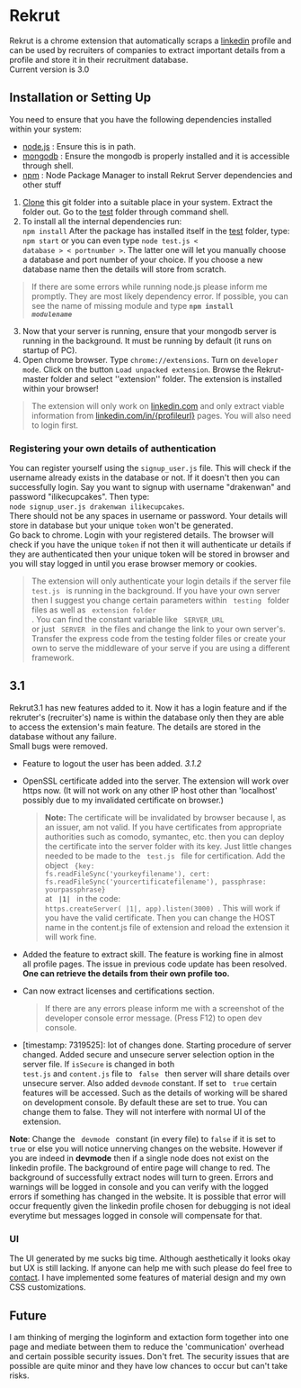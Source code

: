 # Rekrut

Rekrut is a chrome extension that automatically scraps a [linkedin](www.linkedin.com) profile and can be used by recruiters of companies
to extract important details from a profile and store it in their recruitment database.  
Current version is 3.0

## Installation or Setting Up
You need to ensure that you have the following dependencies installed within your system:
* [node.js](https://nodejs.org/en/download/) : Ensure this is in path.  
* [mongodb](https://www.mongodb.com/download-center) : Ensure the mongodb is properly installed and it is accessible through shell.  
* [npm](https://nodejs.org/en/download/) : Node Package Manager to install Rekrut Server dependencies and other stuff

1. [Clone](https://github.com/DrakenWan/Rekrut/archive/master.zip) this git folder into a suitable place in your system. Extract the folder out. Go to the [test](./test) folder through command shell.
2.   To install all the internal dependencies run:  
  <code>npm install</code>
  After the package has installed itself in the [test](./test) folder, type:  
  <code>npm start</code> or you can even type <code>node test.js &lt; database &gt; &lt; portnumber &gt;</code>. The latter one will let you manually choose a database and port number of your choice. If you choose a new database name then the details will store from scratch. 
  >If there are some errors while running node.js please inform me promptly. They are most likely dependency error. If possible, you can see the name of missing module and type **<code>npm install _modulename_</code>**  
3. Now that your server is running, ensure that your mongodb server is running in the background. It must be running by default (it runs on startup of PC).  
4. Open chrome browser. Type <code>chrome://extensions</code>. Turn on `developer mode`. Click on the button `Load unpacked extension`. Browse the Rekrut-master folder and select ''extension'' folder. The extension is installed within your browser!

> The extension will only work on [linkedin.com](https://www.linkedin.com) and only extract viable information from [linkedin.com/in/{profileurl}](https://www.linkedin.com/feed) pages. You will also need to login first.  

### Registering your own details of authentication
You can register yourself using the <code>signup_user.js</code> file. This will check if the username already exists in the database or not. If it doesn't then you can successfully login. Say you want to signup with username "drakenwan" and password "ilikecupcakes". Then type:  
<code>node signup_user.js drakenwan ilikecupcakes</code>.  
There should not be any spaces in username or password. Your details will store in database but your unique `token` won't be generated.  
Go back to chrome. Login with your registered details. The browser will check if you have the unique `token` if not then it will authenticate ur details if they are authenticated then your unique token will be stored in browser and you will stay logged in until you erase browser memory or cookies.

> The extension will only authenticate your login details if the server file <code> test.js </code> is running in the background. If you have your own server then I suggest you change certain parameters within <code> testing </code> folder files as well as <code> extension folder </code>. You can find the constant variable like <code> SERVER_URL </code> or just <code> SERVER </code> in the files and change the link to your own server's. Transfer the express code from the testing folder files or create your own to serve the middleware of your serve if you are using a different framework.

## 3.1
Rekrut3.1 has new features added to it. Now it has a login feature and if the rekruter's (recruiter's) name is within the database only then they
are able to access the extension's main feature. The details are stored in the database without any failure.  
Small bugs were removed.   
* Feature to logout the user has been added. _3.1.2_
* OpenSSL certificate added into the server. The extension will work over https now. (It will not work on any other IP host other than       'localhost' possibly due to my invalidated certificate on browser.)
  > **Note:** The certificate will be invalidated by browser because I, as an issuer, am not valid.
  If you have certificates from appropriate authorities such as comodo, symantec, etc. then you can deploy the certificate into the server folder with its key. Just little changes needed to be made to the <code> test.js </code> file for certification. Add the object <code> {key: fs.readFileSync('yourkeyfilename'), cert: fs.readFileSync('yourcertificatefilename'), passphrase: yourpassphrase} </code> at <code> **|1|** </code> in the code: <code> https.createServer( |1|, app).listen(3000) </code>. This will work if you have the valid certificate. 
  Then you can change the HOST name in the content.js file of extension and reload the extension it will work fine.
* Added the feature to extract skill. The feature is working fine in almost all profile pages.  The issue in previous code update has been resolved. **One can retrieve the details from their own profile too.**

* Can now extract licenses and certifications section. 
  >If there are any errors please inform me with a screenshot of the developer console error message. (Press F12) to open dev console.

* [timestamp: 7319525]: lot of changes done. Starting procedure of server changed. Added secure and unsecure server selection option in the server file. If <code>isSecure</code> is changed in both <code> test.js</code> and <code>content.js</code> file to <code> false </code> then server will share details over unsecure server. Also added <code>devmode</code> constant. If set to <code> true</code> certain features will be accessed. Such as the details of working will be shared on development console. By default these are set to true. You can change them to false. They will not interfere with normal UI of the extension.

 **Note**: Change the <code> devmode </code> constant (in every file) to <code>false</code> if it is set to <code>true</code> or else you will notice unnerving changes on the website.
 However if you are indeed in **devmode** then if a single node does not exist on the linkedin profile. The background of entire page will change to red. The background of successfully extract nodes will turn to green. Errors and warnings will be logged in console and you can verify with the logged errors if something has changed in the website. It is possible that error will occur frequently given the linkedin profile chosen for debugging is not ideal everytime but messages logged in console will compensate for that.
  
### UI
The UI generated by me sucks big time. Although aesthetically it looks okay but UX is still lacking. If anyone can help me with such please do feel free to [contact](mailto:kartikaykaul13@gmail.com). I have implemented some features of material design and my own CSS customizations.


## Future
I am thinking of merging the loginform and extaction form together into one page and mediate between them to reduce the 'communication' overhead and certain possible security issues. Don't fret. The security issues that are possible are quite minor and they have low chances to occur but can't take risks.

